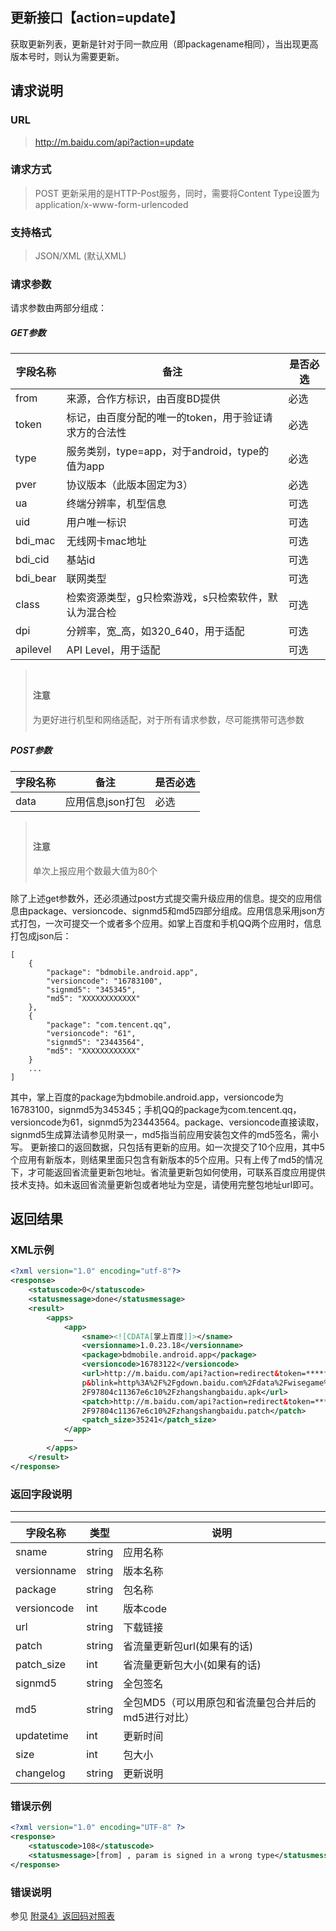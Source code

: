 ## 更新接口【action=update】
获取更新列表，更新是针对于同一款应用（即packagename相同），当出现更高版本号时，则认为需要更新。

## 请求说明 ##
### URL ###
> http://m.baidu.com/api?action=update

### 请求方式 ###
> <red>POST</red>
更新采用的是HTTP-Post服务，同时，需要将Content Type设置为application/x-www-form-urlencoded

### 支持格式 ###
> JSON/XML (默认XML)

### 请求参数 ###
请求参数由两部分组成：
##### GET参数 #####
|字段名称  | 备注 | 是否必选
| ------------ | ------------ | ------------
| from   | 来源，合作方标识，由百度BD提供 | <red>必选</red>
| token  | 标记，由百度分配的唯一的token，用于验证请求方的合法性 | <red>必选</red>
| type  |服务类别，type=app，对于android，type的值为app | <red>必选</red>
| pver  | 协议版本（此版本固定为3） | <red>必选</red>
| ua    |终端分辨率，机型信息|    可选
| uid   |用户唯一标识 |可选
|bdi_mac    |无线网卡mac地址| 可选
|bdi_cid    |基站id   |可选
|bdi_bear   |联网类型   |可选
|class |检索资源类型，g只检索游戏，s只检索软件，默认为混合检|  可选
|dpi    |分辨率，宽_高，如320_640，用于适配  |可选
|apilevel|  API Level，用于适配| 可选

<blockquote class="bs-callout bs-callout-warning" style="padding:10px"><h4>注意</h4>为更好进行机型和网络适配，对于所有请求参数，尽可能携带可选参数</blockquote>

##### POST参数 #####
|字段名称  | 备注 | 是否必选
| ------------ | ------------ | ------------
| data   | 应用信息json打包 | <red>必选</red>

<blockquote class="bs-callout bs-callout-warning" style="padding:10px"><h4>注意</h4><red>单次上报应用个数最大值为80个</red></blockquote>

<tab></tab>除了上述get参数外，还必须通过post方式提交需升级应用的信息。提交的应用信息由package、versioncode、signmd5和md5四部分组成。应用信息采用json方式打包，一次可提交一个或者多个应用。如掌上百度和手机QQ两个应用时，信息打包成json后：
```
[
    {
        "package": "bdmobile.android.app",
        "versioncode": "16783100",
        "signmd5": "345345",
        "md5": "XXXXXXXXXXXX"
    },
    {
        "package": "com.tencent.qq",
        "versioncode": "61",
        "signmd5": "23443564",
        "md5": "XXXXXXXXXXXX"
    }
    ...
]
```
其中，掌上百度的package为bdmobile.android.app，versioncode为16783100，signmd5为345345；手机QQ的package为com.tencent.qq，versioncode为61，signmd5为23443564。package、versioncode直接读取，signmd5生成算法请参见附录一，md5指当前应用安装包文件的md5签名，需小写。
<tab></tab>更新接口的返回数据，只包括有更新的应用。如一次提交了10个应用，其中5个应用有新版本，则结果里面只包含有新版本的5个应用。只有上传了md5的情况下，才可能返回省流量更新包地址。省流量更新包如何使用，可联系百度应用提供技术支持。如未返回省流量更新包或者地址为空是，请使用完整包地址url即可。

## 返回结果 ##
### XML示例 ###
```xml
<?xml version="1.0" encoding="utf-8"?>
<response>
    <statuscode>0</statuscode>
    <statusmessage>done</statusmessage>
    <result>
        <apps>
            <app>
                <sname><![CDATA[掌上百度]]></sname>
                <versionname>1.0.23.18</versionname>
                <package>bdmobile.android.app</package>
                <versioncode>16783122</versioncode>
                <url>http://m.baidu.com/api?action=redirect&token=****from=****type=ap
                p&blink=http%3A%2F%2Fgdown.baidu.com%2Fdata%2Fwisegame%
                2F97804c11367e6c10%2Fzhangshangbaidu.apk</url>
                <patch>http://m.baidu.com/api?action=redirect&token=****from=****type=app&blink=http%3A%2F%2Fgdown.baidu.com%2Fdata%2Fwisegame%
                2F97804c11367e6c10%2Fzhangshangbaidu.patch</patch>
                <patch_size>35241</patch_size>
            </app>
            ……
        </apps>
    </result>
</response>
```

### 返回字段说明 ###
----------
| 字段名称   | 类型   | 说明
| ------------ | ------------ | ------------
| sname | string | 应用名称
| versionname  | string | 版本名称
| package | string | 包名称
| versioncode| int | 版本code
| url| string | 下载链接
| patch| string | 省流量更新包url(如果有的话)
| patch_size| int | 省流量更新包大小(如果有的话)
| signmd5| string | 全包签名
| md5| string | 全包MD5（可以用原包和省流量包合并后的md5进行对比）
| updatetime| int | 更新时间
| size| int | 包大小
| changelog| string | 更新说明

### 错误示例 ###
```xml
<?xml version="1.0" encoding="UTF-8" ?>
<response>
    <statuscode>108</statuscode>
    <statusmessage>[from] , param is signed in a wrong type</statusmessage>
</response>
```
### 错误说明 ###
参见 [附录4》返回码对照表](/api?bdi_docs=1&action=intro&source=intro_extrainfo4&cur=natintro "附录4》返回码对照表")

